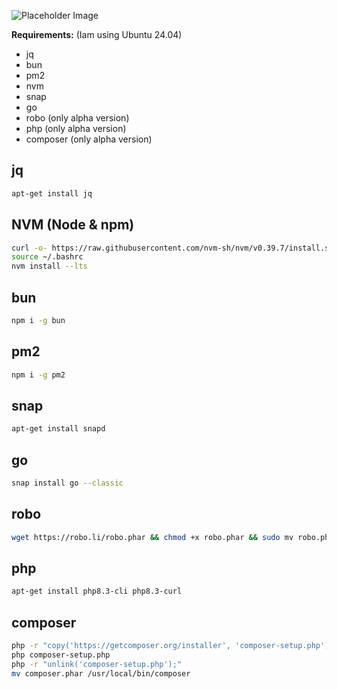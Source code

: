 ![Placeholder Image](https://placehold.co/1000x261/EEE/31343C)

**Requirements:** (Iam using Ubuntu 24.04)

- jq
- bun
- pm2
- nvm
- snap
- go
- robo (only alpha version)
- php (only alpha version)
- composer (only alpha version)

## jq

```bash
apt-get install jq
```

## NVM (Node & npm)

```bash
curl -o- https://raw.githubusercontent.com/nvm-sh/nvm/v0.39.7/install.sh | bash
source ~/.bashrc
nvm install --lts
```

## bun

```bash
npm i -g bun
```

## pm2

```bash
npm i -g pm2
```

## snap

```bash
apt-get install snapd
```

## go

```bash
snap install go --classic
```

## robo

```bash
wget https://robo.li/robo.phar && chmod +x robo.phar && sudo mv robo.phar /usr/bin/robo
```

## php

```bash
apt-get install php8.3-cli php8.3-curl
```

## composer

```bash
php -r "copy('https://getcomposer.org/installer', 'composer-setup.php');"
php composer-setup.php
php -r "unlink('composer-setup.php');"
mv composer.phar /usr/local/bin/composer
```
